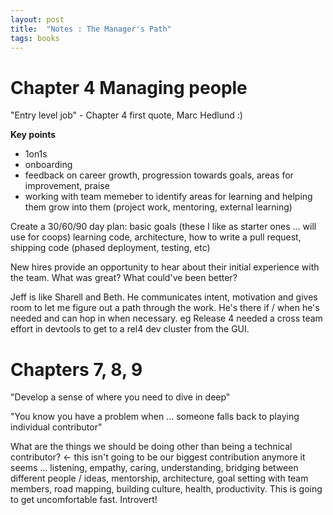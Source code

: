 ```yaml
---
layout: post
title:  "Notes : The Manager's Path"
tags: books
---
```


# Chapter 4 Managing people

"Entry level job" - Chapter 4 first quote, Marc Hedlund :)

__Key points__

- 1on1s
- onboarding
- feedback on career growth, progression towards goals, areas for improvement, praise
- working with team memeber to identify areas for learning and helping them grow into them (project work, mentoring, external learning)

Create a 30/60/90 day plan: basic goals (these I like as starter ones ... will use for coops) learning code, architecture, how to write a pull request, shipping code (phased deployment, testing, etc)

New hires provide an opportunity to hear about their initial experience with the team. What was great? What could've been better?

Jeff is like Sharell and Beth. He communicates intent, motivation and gives room to let me figure out a path through the work. He's there if / when he's needed and can hop in when necessary. eg Release 4 needed a cross team effort in devtools to get to a rel4 dev cluster from the GUI.

# Chapters 7, 8, 9

"Develop a sense of where you need to dive in deep"

"You know you have a problem when ... someone falls back to playing individual contributor"

What are the things we should be doing other than being a technical contributor? <- this isn't going to be our biggest contribution anymore it seems ... listening, empathy, caring, understanding, bridging between different people / ideas, mentorship, architecture, goal setting with team members, road mapping, building culture, health, productivity. This is going to get uncomfortable fast. Introvert!


